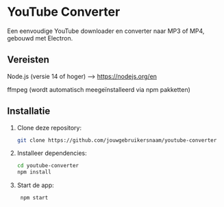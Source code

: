 # YouTube Converter

Een eenvoudige YouTube downloader en converter naar MP3 of MP4, gebouwd met Electron.

## Vereisten
Node.js (versie 14 of hoger) --> https://nodejs.org/en

ffmpeg (wordt automatisch meegeïnstalleerd via npm pakketten)

## Installatie

1. Clone deze repository:
   ```bash
   git clone https://github.com/jouwgebruikersnaam/youtube-converter

2. Installeer dependencies:
    ```bash
    cd youtube-converter
    npm install

3. Start de app:
    ```bash
     npm start
